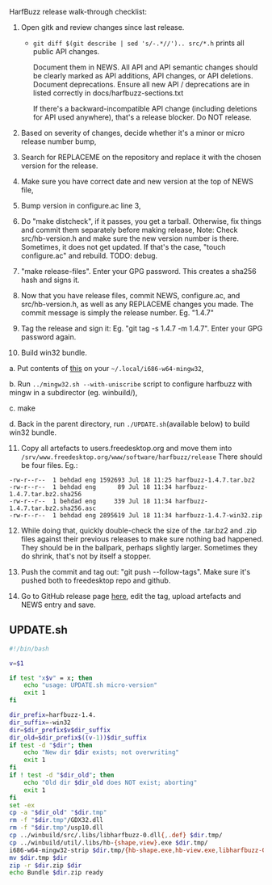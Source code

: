 HarfBuzz release walk-through checklist:

1. Open gitk and review changes since last release.

   * `git diff $(git describe | sed 's/-.*//').. src/*.h` prints all public API
     changes.

     Document them in NEWS.  All API and API semantic changes should be clearly
     marked as API additions, API changes, or API deletions.  Document
     deprecations.  Ensure all new API / deprecations are in listed correctly in
     docs/harfbuzz-sections.txt

     If there's a backward-incompatible API change (including deletions for API
     used anywhere), that's a release blocker.  Do NOT release.

2. Based on severity of changes, decide whether it's a minor or micro release
   number bump,

3. Search for REPLACEME on the repository and replace it with the chosen version
   for the release.

4. Make sure you have correct date and new version at the top of NEWS file,

5. Bump version in configure.ac line 3,

6. Do "make distcheck", if it passes, you get a tarball.
   Otherwise, fix things and commit them separately before making release,
   Note: Check src/hb-version.h and make sure the new version number is
   there.  Sometimes, it does not get updated.  If that's the case,
   "touch configure.ac" and rebuild.  TODO: debug.

7. "make release-files".  Enter your GPG password.  This creates a sha256 hash
   and signs it.

8. Now that you have release files, commit NEWS, configure.ac, and src/hb-version.h,
   as well as any REPLACEME changes you made.  The commit message is simply the
   release number.  Eg. "1.4.7"

9. Tag the release and sign it: Eg. "git tag -s 1.4.7 -m 1.4.7".  Enter your
   GPG password again.

10. Build win32 bundle.

   a. Put contents of [this](https://drive.google.com/open?id=0B3_fQkxDZZXXbWltRGd5bjVrUDQ) on your `~/.local/i686-w64-mingw32`,

   b. Run `../mingw32.sh --with-uniscribe` script to configure harfbuzz with mingw
   in a subdirector (eg. winbuild/),

   c. make

   d. Back in the parent directory, run `./UPDATE.sh`(available below) to build win32
      bundle.

11. Copy all artefacts to users.freedesktop.org and move them into
    `/srv/www.freedesktop.org/www/software/harfbuzz/release` There should be four
    files.  Eg.:
 ```
-rw-r--r--  1 behdad eng 1592693 Jul 18 11:25 harfbuzz-1.4.7.tar.bz2
-rw-r--r--  1 behdad eng      89 Jul 18 11:34 harfbuzz-1.4.7.tar.bz2.sha256
-rw-r--r--  1 behdad eng     339 Jul 18 11:34 harfbuzz-1.4.7.tar.bz2.sha256.asc
-rw-r--r--  1 behdad eng 2895619 Jul 18 11:34 harfbuzz-1.4.7-win32.zip
```

12. While doing that, quickly double-check the size of the .tar.bz2 and .zip
    files against their previous releases to make sure nothing bad happened.
    They should be in the ballpark, perhaps slightly larger.  Sometimes they
    do shrink, that's not by itself a stopper.

13. Push the commit and tag out: "git push --follow-tags".  Make sure it's
    pushed both to freedesktop repo and github.

14. Go to GitHub release page [here](https://github.com/harfbuzz/harfbuzz/releases),
    edit the tag, upload artefacts and NEWS entry and save.


## UPDATE.sh
```bash
#!/bin/bash

v=$1

if test "x$v" = x; then
	echo "usage: UPDATE.sh micro-version"
	exit 1
fi

dir_prefix=harfbuzz-1.4.
dir_suffix=-win32
dir=$dir_prefix$v$dir_suffix
dir_old=$dir_prefix$((v-1))$dir_suffix
if test -d "$dir"; then
	echo "New dir $dir exists; not overwriting"
	exit 1
fi
if ! test -d "$dir_old"; then
	echo "Old dir $dir_old does NOT exist; aborting"
	exit 1
fi
set -ex
cp -a "$dir_old" "$dir.tmp"
rm -f "$dir.tmp"/GDX32.dll
rm -f "$dir.tmp"/usp10.dll
cp ../winbuild/src/.libs/libharfbuzz-0.dll{,.def} $dir.tmp/
cp ../winbuild/util/.libs/hb-{shape,view}.exe $dir.tmp/
i686-w64-mingw32-strip $dir.tmp/{hb-shape.exe,hb-view.exe,libharfbuzz-0.dll}
mv $dir.tmp $dir
zip -r $dir.zip $dir
echo Bundle $dir.zip ready
```
